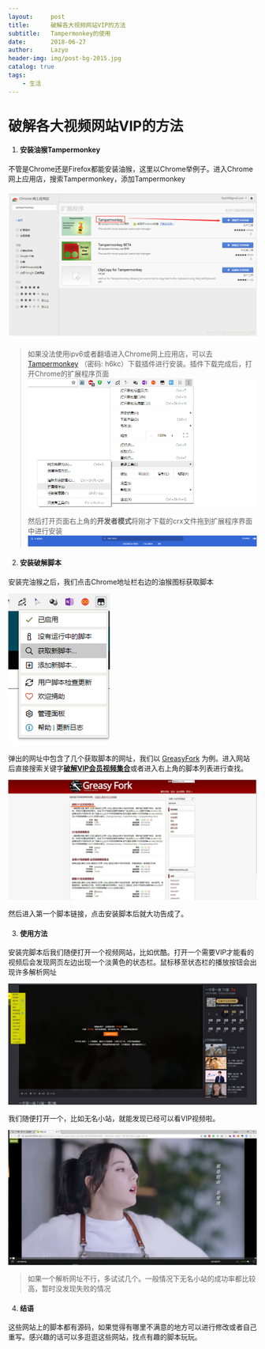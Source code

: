 ```yaml
---
layout:     post
title:      破解各大视频网站VIP的方法
subtitle:   Tampermonkey的使用
date:       2018-06-27
author:     Lazyo
header-img: img/post-bg-2015.jpg
catalog: true
tags:
    - 生活
---
```


# 破解各大视频网站VIP的方法

1. #### 安装油猴Tampermonkey

不管是Chrome还是Firefox都能安装油猴，这里以Chrome举例子。进入Chrome网上应用店，搜索Tampermonkey，添加Tampermonkey

##### ![Tampermonkey](https://github.com/lamwolog/lamwolog.github.io/blob/master/img/shoptam.png)

> 如果没法使用ipv6或者翻墙进入Chrome网上应用店，可以去 [Tampermonkey](https://pan.baidu.com/s/1DghLnwPzPj0XSbJ0BD8yqg) （密码: h6kc）下载插件进行安装。插件下载完成后，打开Chrome的扩展程序页面![无标题](https://github.com/lamwolog/lamwolog.github.io/blob/master/img/chrome%E6%89%A9%E5%B1%95.png)
>
> 然后打开页面右上角的**开发者模式**将刚才下载的crx文件拖到扩展程序界面中进行安装![TIM截图20180627200551](https://github.com/lamwolog/lamwolog.github.io/blob/master/img/dev_chrome.png)

2. #### 安装破解脚本

安装完油猴之后，我们点击Chrome地址栏右边的油猴图标获取脚本

![TIM截图20180627201142](https://github.com/lamwolog/lamwolog.github.io/blob/master/img/tamper.png)

弹出的网址中包含了几个获取脚本的网址，我们以 [GreasyFork](https://greasyfork.org/zh-CN) 为例。进入网站后直接搜索关键字[**破解VIP会员视频集合**](https://greasyfork.org/zh-CN/scripts/27530-%E7%A0%B4%E8%A7%A3vip%E4%BC%9A%E5%91%98%E8%A7%86%E9%A2%91%E9%9B%86%E5%90%88)或者进入右上角的脚本列表进行查找。

![InkedTIM截图20180627201821_LI](https://github.com/lamwolog/lamwolog.github.io/blob/master/img/greasy.jpg)

然后进入第一个脚本链接，点击安装脚本后就大功告成了。

3. #### 使用方法

安装完脚本后我们随便打开一个视频网站，比如优酷。打开一个需要VIP才能看的视频后会发现网页左边出现一个淡黄色的状态栏。鼠标移至状态栏的播放按钮会出现许多解析网址

![TIM截图20180627202307](https://github.com/lamwolog/lamwolog.github.io/blob/master/img/youku.png)

我们随便打开一个，比如无名小站，就能发现已经可以看VIP视频啦。

![TIM截图20180627202433](https://github.com/lamwolog/lamwolog.github.io/blob/master/img/youkuvip.png)

> 如果一个解析网址不行，多试试几个。一般情况下无名小站的成功率都比较高，暂时没发现失败的情况

4. #### 结语

这些网站上的脚本都有源码，如果觉得有哪里不满意的地方可以进行修改或者自己重写。感兴趣的话可以多逛逛这些网站，找点有趣的脚本玩玩。
